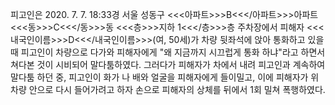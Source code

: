 피고인은 2020. 7. 7. 18:33경 서울 성동구 <<<아파트>>>B<<</아파트>>>아파트 <<<동>>>C<<</동>>>동 <<<층>>>지하 1<<</층>>>층 주차장에서 피해자 <<<내국인이름>>>D<<</내국인이름>>>(여, 50세)가 차량 뒷좌석에 앉아 통화하고 있을 때 피고인이 차량으로 다가와 피해자에게 "왜 지금까지 시끄럽게 통화 하냐"라고 하면서 쳐다본 것이 시비되어 말다툼하였다. 그러다가 피해자가 차에서 내려 피고인과 계속하여 말다툼 하던 중, 피고인이 화가 나 배와 얼굴을 피해자에게 들이밀고, 이에 피해자가 위 차량 안으로 다시 들어가려고 하자 손으로 피해자의 상체를 뒤에서 1회 밀쳐 폭행하였다.